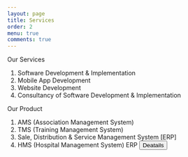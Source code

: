 ```yaml
---
layout: page
title: Services
order: 2
menu: true
comments: true
---
```


Our Services

1. Software Development &amp; Implementation
2. Mobile App Development
3. Website Development
4. Consultancy of Software Development &amp; Implementation

Our Product

1. AMS (Association Management System)
2. TMS (Training Management System)
3. Sale, Distribution &amp; Service Management System [ERP]
4. HMS (Hospital Management System) ERP
<button class="btn btn-success" title="More Button">Deatails</button> 
